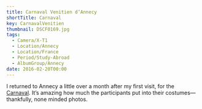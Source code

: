 ```yaml
---
title: Carnaval Venitien d’Annecy
shortTitle: Carnaval
key: CarnavalVenitien
thumbnail: DSCF0169.jpg
tags:
  - Camera/X-T1
  - Location/Annecy
  - Location/France
  - Period/Study-Abroad
  - AlbumGroup/Annecy
date: 2016-02-20T00:00
---
```

I returned to Annecy a little over a month after my first visit, for the [Carnaval](https://www.lac-annecy.com/fete-et-manifestation/1/146349-carnaval-venitien.html). It’s amazing how much the participants put into their costumes—thankfully, none minded photos.

